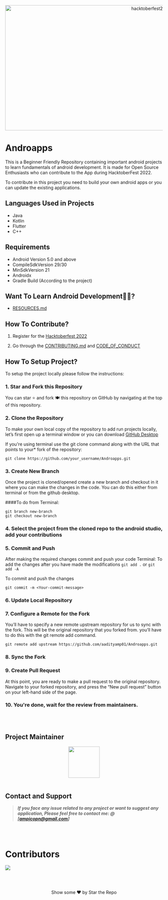 <a href="https://github.com/aadityamp01/Androapps">
  <div align="center"> <img align="center" alt="hacktoberfest22" src="./assets/hacktoberfest22.png" height='400' width='900'></div>
</a>

# Androapps

This is a Beginner Friendly Repository containing important android projects to learn fundamentals of android development. It is made for Open Source Enthusiasts who can contribute to the App during HacktoberFest 2022. 


To contribute in this project you need to build your own android apps or you can update the existing applications.

## Languages Used in Projects
- Java
- Kotlin
- Flutter
- C++


## Requirements
  - Android Version 5.0 and above
   - CompileSdkVersion 29/30
   - MinSdkVersion 21
   - Androidx
   - Gradle Build (According to the project)
  

## Want To Learn Android Development👩‍💻?
- [RESOURCES.md](Resources.md)
  

## How To Contribute?

 1. Register for the [Hacktoberfest 2022](https://hacktoberfest.com)

 2. Go through the [CONTRIBUTING.md](https://github.com/aadityamp01/Androapps/blob/master/CONTRIBUTING.md) and [CODE_OF_CONDUCT](https://github.com/aadityamp01/Androapps/blob/master/CODE_OF_CONDUCT.md)


## How To Setup Project?

To setup the project locally please follow the instructions:
### 1. Star and Fork this Repository
You can star ⭐ and fork 🍽️ this repository on GitHub by navigating at the top of this repository.

### 2. Clone the Repository
To make your own local copy of the repository to add run projects locally, let’s first open up a terminal window or you can download [GitHub Desktop](https://desktop.github.com/)

If you're using terminal use the git clone command along with the URL that points to your* fork of the repository:
```
git clone https://github.com/your_username/Androapps.git
```

### 3. Create New Branch
Once the project is cloned/opened create a new branch and checkout in it where you can make the changes in the code.
You can do this either from terminal or from the github desktop.

####To do from Terminal:
```
git branch new-branch
git checkout new-branch
```
### 4. Select the project from the cloned repo to the android studio, add your contributions

### 5. Commit and Push
 After making the required changes commit and push your code
Terminal:
To add the changes after you have made the modifications
``` git add . ``` or ``` git add -A ```

To commit and push the changes
```
git commit -m <Your-commit-message>
```

### 6. Update Local Repository
### 7. Configure a Remote for the Fork
You’ll have to specify a new remote upstream repository for us to sync with the fork. This will be the original repository that you forked from. you’ll have to do this with the git remote add command.
```
git remote add upstream https://github.com/aadityamp01/Androapps.git
```
### 8. Sync the Fork
### 9. Create Pull Request
At this point, you are ready to make a pull request to the original repository.
Navigate to your forked repository, and press the “New pull request” button on your left-hand side of the page.

### 10. You're done, wait for the review from maintainers.

<br><br>

## Project Maintainer 

<div align="center">
<a href="https://github.com/aadityamp01"><img src="https://avatars.githubusercontent.com/u/51539518?v=4" width="100px" height="100px"></a>

</div>

<br>

## Contact and Support

> **_If you face any issue related to any project or want to suggest any application, Please feel free to contact me:   @ [ampicopn@gmail.com]_**

<br><br>

# Contributors

<a href="https://github.com/aadityamp01/Androapps/graphs/contributors">
  <img src="https://contrib.rocks/image?repo=aadityamp01/Androapps" />
</a>

<br><br>

<div align="center">
Show some ❤️ by Star the Repo
</div>
